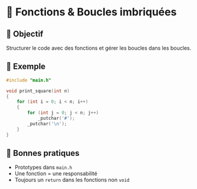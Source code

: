 # 🧩 Fonctions & Boucles imbriquées

## 🎯 Objectif
Structurer le code avec des fonctions et gérer les boucles dans les boucles.

## 📄 Exemple
```c
#include "main.h"

void print_square(int n)
{
    for (int i = 0; i < n; i++)
    {
        for (int j = 0; j < n; j++)
            _putchar('#');
        _putchar('\n');
    }
}
```

## 🧠 Bonnes pratiques
- Prototypes dans `main.h`
- Une fonction = une responsabilité
- Toujours un `return` dans les fonctions non `void`
